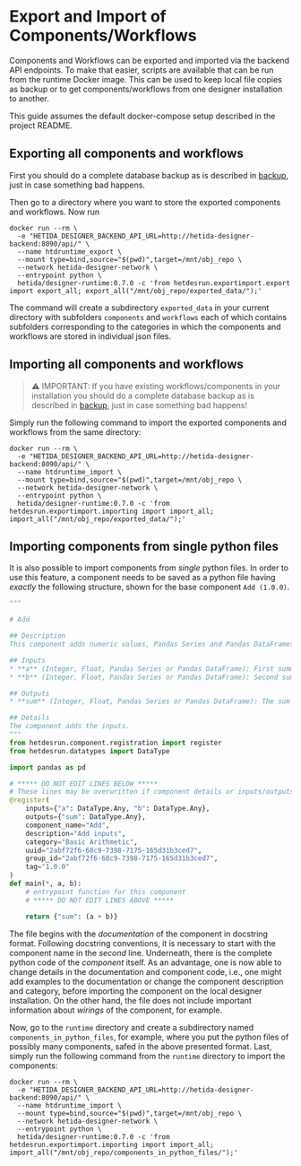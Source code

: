 # Export and Import of Components/Workflows

Components and Workflows can be exported and imported via the backend API endpoints. To make that easier, scripts are available that can be run from the runtime Docker image. This can be used to keep local file copies as backup or to get components/workflows from one designer installation to another.

This guide assumes the default docker-compose setup described in the project README.

## Exporting all components and workflows

First you should do a complete database backup as is described in [backup](./backup.md), just in case something bad happens.

Then go to a directory where you want to store the exported components and workflows.
Now run 

```shell
docker run --rm \
  -e "HETIDA_DESIGNER_BACKEND_API_URL=http://hetida-designer-backend:8090/api/" \
  --name htdruntime_export \
  --mount type=bind,source="$(pwd)",target=/mnt/obj_repo \
  --network hetida-designer-network \
  --entrypoint python \
  hetida/designer-runtime:0.7.0 -c 'from hetdesrun.exportimport.export import export_all; export_all("/mnt/obj_repo/exported_data/");'
```

The command will create a subdirectory `exported_data` in your current directory with subfolders `components` and `workflows` each of which contains subfolders corresponding to the categories in which the components and workflows are stored in individual json files.

## Importing all components and workflows

> :warning: IMPORTANT: If you have existing workflows/components in your installation you should do a complete database backup as is described in [backup](./backup.md), just in case something bad happens!

Simply run the following command to import the exported components and workflows from the same directory:

```shell
docker run --rm \
  -e "HETIDA_DESIGNER_BACKEND_API_URL=http://hetida-designer-backend:8090/api/" \
  --name htdruntime_import \
  --mount type=bind,source="$(pwd)",target=/mnt/obj_repo \
  --network hetida-designer-network \
  --entrypoint python \
  hetida/designer-runtime:0.7.0 -c 'from hetdesrun.exportimport.importing import import_all; import_all("/mnt/obj_repo/exported_data/");'
```

## Importing components from single python files

It is also possible to import components from *single* python files. In order to use this feature, a component needs to be saved as a python file having *exactly* the following structure, shown for the base component `Add (1.0.0)`. 

```python
"""

# Add

## Description
This component adds numeric values, Pandas Series and Pandas DataFrames.

## Inputs
* **a** (Integer, Float, Pandas Series or Pandas DataFrame): First summand, entries must be numeric.
* **b** (Integer, Float, Pandas Series or Pandas DataFrame): Second summand, entries must be numeric.

## Outputs
* **sum** (Integer, Float, Pandas Series or Pandas DataFrame): The sum of summand a and summand b. 

## Details
The component adds the inputs. 
"""
from hetdesrun.component.registration import register
from hetdesrun.datatypes import DataType

import pandas as pd

# ***** DO NOT EDIT LINES BELOW *****
# These lines may be overwritten if component details or inputs/outputs change.
@register(
    inputs={"a": DataType.Any, "b": DataType.Any},
    outputs={"sum": DataType.Any},
    component_name="Add",
    description="Add inputs",
    category="Basic Arithmetic",
    uuid="2abf72f6-68c9-7398-7175-165d31b3ced7",
    group_id="2abf72f6-68c9-7398-7175-165d31b3ced7",
    tag="1.0.0"
)
def main(*, a, b):
    # entrypoint function for this component
    # ***** DO NOT EDIT LINES ABOVE *****

    return {"sum": (a + b)}
```

The file begins with the *documentation* of the component in docstring format. Following docstring conventions, it is necessary to start with the component name in the *second* line. Underneath, there is the complete python code of the *component* itself. As an advantage, one is now able to change details in the documentation and component code, i.e., one might add examples to the documentation or change the component description and category, before importing the component on the local designer installation. On the other hand, the file does not include important information about *wirings* of the component, for example.

Now, go to the `runtime` directory and create a subdirectory named `components_in_python_files`, for example, where you put the python files of possibly many components, safed in the above presented format. Last, simply run the following command from the `runtime` directory to import the components:

```shell
docker run --rm \
  -e "HETIDA_DESIGNER_BACKEND_API_URL=http://hetida-designer-backend:8090/api/" \
  --name htdruntime_import \
  --mount type=bind,source="$(pwd)",target=/mnt/obj_repo \
  --network hetida-designer-network \
  --entrypoint python \
  hetida/designer-runtime:0.7.0 -c 'from hetdesrun.exportimport.importing import import_all; import_all("/mnt/obj_repo/components_in_python_files/");'
```

